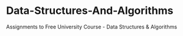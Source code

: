 # Data-Structures-And-Algorithms

Assignments to Free University Course - Data Structures & Algorithms
